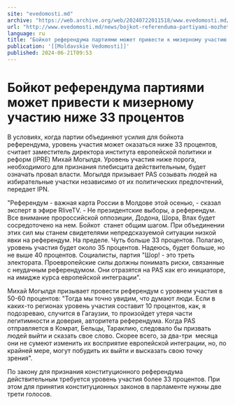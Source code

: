 ```yaml
---
site: "evedomosti.md"
archive: "https://web.archive.org/web/20240722011518/www.evedomosti.md/news/bojkot-referenduma-partiyami-mozhet-privesti-mizernomu-uchas"
url: "http://www.evedomosti.md/news/bojkot-referenduma-partiyami-mozhet-privesti-mizernomu-uchas"
language: ru
title: "Бойкот референдума партиями может привести к мизерному участию ниже 33 процентов"
publication: '[[Moldavskie Vedomosti]]'
published: 2024-06-21T09:53
---
```


# Бойкот референдума партиями может привести к мизерному участию ниже 33 процентов

В условиях, когда партии объединяют усилия для бойкота референдума, уровень участия может оказаться ниже 33 процентов, считает заместитель директора института европейской политики и реформ (IPRE) Михай Могылдя. Уровень участия ниже порога, необходимого для признания плебисцита действительным, будет означать провал власти. Могылдя призывает PAS созывать людей на избирательные участки независимо от их политических предпочтений, передает IPN.

"Референдум - важная карта России в Молдове этой осенью, - сказал эксперт в эфире RliveTV. - Не президентские выборы, а референдум. Все внимание пророссийской оппозиции, Додона, Шора, Влах будет сосредоточено на нем. Бойкот  станет общим шагом. При объединении этих сил мы станем свидетелями непредсказуемой ситуации низкой явки на референдум. На пределе. Чуть больше 33 процентов. Полагаю, уровень участия будет около 35 процентов. Надеюсь, будет больше, но не выше 40 процентов. Социалисты, партия "Шор! - это треть электората. Проевропейские силы должны понимать риски, связанные с неудачным референдумом. Они отразятся на PAS как его инициаторе, на имидже курса европейской интеграции".

Михай Могылдя призывает провести референдум с уровнем участия в 50-60 процентов: "Тогда мы точно увидим, что думают люди. Если в каких-то регионах уровень участия составит 10 процентов, как, я подозреваю, случится в Гагаузии, то произойдет утеря части легитимности и доверия, авторитета референдума. Когда PAS отправляется в Комрат, Бельцы, Тараклию, следовало бы призвать людей выйти и сказать свое слово. Скорее всего, за два-три  месяца они не сумеют изменить их восприятие европейской интеграции, но, по крайней мере, могут побудить их выйти и высказать свою точку зрения".

По закону для признания конституционного референдума действительным требуется уровень участия более 33 процентов. При этом для принятия конституционных законов в парламенте нужны две трети голосов.